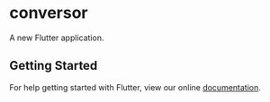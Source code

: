 # conversor

A new Flutter application.

## Getting Started

For help getting started with Flutter, view our online
[documentation](https://flutter.io/).
